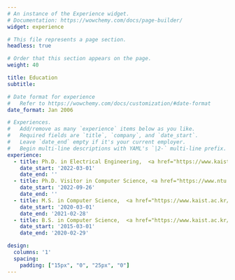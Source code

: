 ```yaml
---
# An instance of the Experience widget.
# Documentation: https://wowchemy.com/docs/page-builder/
widget: experience

# This file represents a page section.
headless: true

# Order that this section appears on the page.
weight: 40

title: Education
subtitle:

# Date format for experience
#   Refer to https://wowchemy.com/docs/customization/#date-format
date_format: Jan 2006

# Experiences.
#   Add/remove as many `experience` items below as you like.
#   Required fields are `title`, `company`, and `date_start`.
#   Leave `date_end` empty if it's your current employer.
#   Begin multi-line descriptions with YAML's `|2-` multi-line prefix.
experience:
  - title: Ph.D. in Electrical Engineering,  <a href="https://www.kaist.ac.kr/en/">KAIST</a>, Republic of Korea (Advisor Prof. <a chref="https://sites.google.com/site/wewantsj/">Sung-Ju Lee</a>)
    date_start: '2022-03-01'
    date_end: ''
  - title: Ph.D. Visitor in Computer Science, <a href="https://www.ntu.edu.sg/">NTU</a>, Singapore (Advisor Prof. <a href="https://personal.ntu.edu.sg/limo/">Mo Li</a>)
    date_start: '2022-09-26'
    date_end: ''
  - title: M.S. in Computer Science,  <a href="https://www.kaist.ac.kr/en/">KAIST</a>, Republic of Korea (Advisor Prof. <a href="https://sites.google.com/site/wewantsj/">Sung-Ju Lee</a>)
    date_start: '2020-03-01'
    date_end: '2021-02-28'
  - title: B.S. in Computer Science,  <a href="https://www.kaist.ac.kr/en/">KAIST</a>, Republic of Korea (Cum Laude)
    date_start: '2015-03-01'
    date_end: '2020-02-29'

design:
  columns: '1'
  spacing:
    padding: ["15px", "0", "25px", "0"]
---
```

<style>
blockquote {
  display: none;
}
div.experience {
    font-size: 12pt;
    margin-left: 15%;
    margin-right: 15%;
    width: 70%
}
@media only screen and (max-width: 992px) {
  div.experience {
      font-size: 12pt;
      margin-left: 0%;
      margin-right: 0%;
      width: 100%
  }
}
</style>
